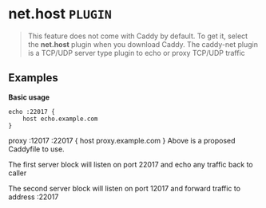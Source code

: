 # net.host  `PLUGIN`
> This feature does not come with Caddy by default. To get it, select the **net.host** plugin when you download Caddy.
The caddy-net plugin is a TCP/UDP server type plugin to echo or proxy TCP/UDP traffic

## Examples
**Basic usage**
```
echo :22017 {
    host echo.example.com
}
```

proxy :12017 :22017 {
    host proxy.example.com
}
Above is a proposed Caddyfile to use.

The first server block will listen on port 22017 and echo any traffic back to caller

The second server block will listen on port 12017 and forward traffic to address :22017